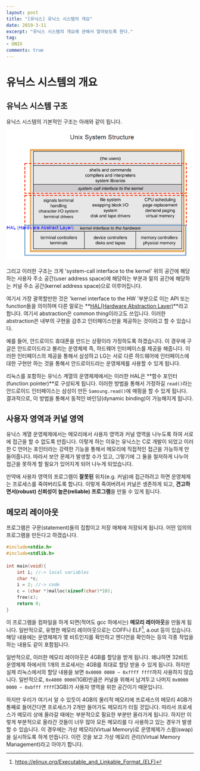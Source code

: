 ```yaml
---
layout: post
title: "[유닉스] 유닉스 시스템의 개요"
date: 2019-3-11
excerpt: "유닉스 시스템의 개요에 관해서 알아보도록 한다."
tag:
- UNIX
comments: true
---
```

# 유닉스 시스템의 개요

## 유닉스 시스템 구조

유닉스 시스템의 기본적인 구조는 아래와 같이 됩니다.

![UNIX STRUCT](/assets/img/res/2019-UnixAdvanced/1/UnixStruct.PNG)

그리고 이러한 구조는 크게 'system-call interface to the kernel' 위의 공간에 해당하는 사용자 주소 공간(user address space)에 해당하는 부분과 밑의 공간에 해당하는 커널 주소 공간(kernel address space)으로 이루어집니다.

여기서 가장 괄목할만한 것은 'kernel interface to the HW '부분으로 이는 API 또는 function들을 의미하며 다른 말로는 **<u>HAL(Hardware Abstraction Layer)</u>**라고 합니다. 여기서 abstraction은 common thing이라고도 쓰입니다. 이러한 abstraction은 내부의 구현을 감추고 인터페이스만을 제공하는 것이라고 할 수 있습니다.

예를 들어, 안드로이드 휴대폰을 만드는 상황이라 가정하도록 하겠습니다. 이 경우에 구글은 안드로이드라고 불리는 운영체제 즉, 하드웨어 인터페이스를 제공을 해줍니다. 이러한 인터페이스의 제공을 통해서 삼성하고 LG는 서로 다른 하드웨어에 인터페이스에 대한 구현만 하는 것을 통해서 안드로이드라는 운영체제를 사용할 수 있게 됩니다.

리눅스를 포함하는 유닉스 계열의 운영체제에서는 이러한 HAL은 **함수 포인터(function pointer)**로 구성되게 됩니다. 이러한 방법을 통해서 가정하길 `read()`라는 안드로이드 인터페이스는 삼성이 만든 `Samsung.read()`에 매핑을 할 수 있게 됩니다. 결과적으로, 이 방법을 통해서 동적인 바인딩(dynamic binding)이 가능해지게 됩니다.

## 사용자 영역과 커널 영역

유닉스 계열 운영체제에서는 메모리에서 사용자 영역과 커널 영역을 나누도록 하여 서로에 접근을 할 수 없도록 만듭니다. 이렇게 하는 이유는 유닉스는 C로 개발이 되었고 이러한 C 언어는 포인터라는 강력한 기능을 통해서 메모리에 직접적인 접근을 가능하게 만들어줍니다. 따라서 보안 문제가 발생할 수가 있고, 그렇기에 그 둘을 철저하게 나누어 접근을 못하게 할 필요가 있어지게 되어 나누게 되었습니다.

만약에 사용자 영역의 프로그램이 **잘못된** 위치(e.g. 커널)에 접근하려고 하면 운영체제는 프로세스를 죽여버리도록 합니다. 이렇게 죽여버려서 커널은 생존하게 되고, **견고하면서(robust) 신뢰성이 높은(reliable) 프로그램**을 만들 수 있게 됩니다.

## 메모리 레이아웃

프로그램은 구문(statement)들의 집합이고 저장 매체에 저장되게 됩니다. 어떤 임의의 프로그램을 만든다고 하겠습니다.

```c
#include<stdio.h>
#include<stdlib.h>

int main(void){
    int i; //-> local variables
    char *c;
    i = 2; //-> code
    c = (char *)malloc(sizeof(char)*10);
    free(c);
    return 0;
}
```

이 프로그램을 컴파일을 하게 되면(적어도 gcc 하에서는) **메모리 레이아웃**을 만들게 됩니다. 일반적으로, 유명한 메모리 레이아웃으로는 COFF나 ELF[^1], a.out 등이 있습니다. 해당 내용에는 운영체제가 몇 비트인지를 확인하고 엔디언을 확인하는 등의 각종 작업을 하는 내용도 같이 포함됩니다.

일반적으로, 이러한 메모리 레이아웃은 4GB를 할당을 받게 됩니다. 왜냐하면 32비트 운영체제 하에서의 1개의 프로세서는 4GB를 최대로 할당 받을 수 있게 됩니다. 하지만 실제 리눅스에서의 할당 내용을 보면 `0x0000 0000 ~ 0xffff ffff`까지 사용하지 않습니다. 일반적으로, `0x4000 0000`(1GB)만큼은 커널을 위해서 남겨두고 나머지 `0x0000 0000 ~ 0xbfff ffff`(3GB)가 사용자 영역을 위한 공간이기 때문입니다.

하지만 우리가 여기서 알 수 있듯이 4GB의 물리적 메모리에 프로세스의 메모리 4GB가 통째로 들어간다면 프로세스가 2개만 들어가도 메모리가 터질 것입니다. 따라서 프로세스가 메모리 상에 올라갈 때에는 부분적으로 필요한 부분만 올라가게 됩니다. 하지만 이렇게 부분적으로 올라간 것들이 너무 많아 모든 메모리를 다 사용하고 있는 경우가 발생할 수 있습니다. 이 경우에는 가상 메모리(Virtual Memory)로 운영체제가 스왑(swap)을 실시하도록 하게 만듭니다. 이런 것을 보고 가상 메모리 관리(Virtual Memory Management)라고 아야기 합니다.



[^1]: https://elinux.org/Executable_and_Linkable_Format_(ELF)
